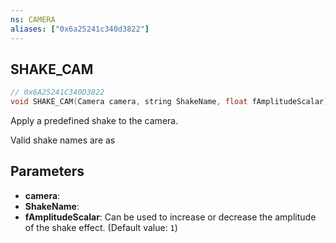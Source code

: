 ```yaml
---
ns: CAMERA
aliases: ["0x6a25241c340d3822"]
---
```

## SHAKE_CAM

```c
// 0x6A25241C340D3822
void SHAKE_CAM(Camera camera, string ShakeName, float fAmplitudeScalar);
```

Apply a predefined shake to the camera.

Valid shake names are as


## Parameters
* **camera**: 
* **ShakeName**: 
* **fAmplitudeScalar**: Can be used to increase or decrease the amplitude of the shake effect. (Default value: `1`)

